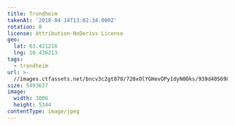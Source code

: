 ```yaml
---
title: Trondheim
takenAt: '2018-04-14T13:02:34.000Z'
rotation: 0
license: Attribution-NoDerivs License
geo:
  lat: 63.421216
  lng: 10.436213
tags:
  - trondheim
url: >-
  //images.ctfassets.net/bncv3c2gt878/720xOlYGHevOPy1dyN0Oks/939d405698b28614bb2d3d8048811251/trondheim_41447329992_o
size: 5493637
image:
  width: 3006
  height: 5344
contentType: image/jpeg
---
```


